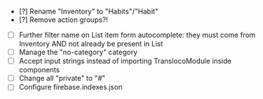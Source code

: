 - [?] Rename "Inventory" to "Habits"/"Habit"
- [?] Remove action groups?!
- [ ] Further filter name on List item form autocomplete: they must come from Inventory AND not already be present in List
- [ ] Manage the "no-category" category
- [ ] Accept input strings instead of importing TranslocoModule inside components
- [ ] Change all "private" to "#"
- [ ] Configure firebase.indexes.json
